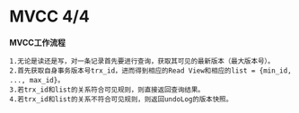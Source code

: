 # MVCC 4/4 #
**MVCC工作流程**

    1.无论是读还是写，对一条记录首先要进行查询，获取其可见的最新版本（最大版本号）。
    2.首先获取自身事务版本号trx_id，进而得到相应的Read View和相应的list = {min_id, ..., max_id}。
    3.若trx_id和list的关系符合可见规则，则直接返回查询结果。
    4.若trx_id和list的关系不符合可见规则，则返回undoLog的版本快照。
